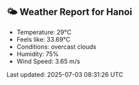 <!-- WEATHER-START -->
## 🌤 Weather Report for Hanoi

- Temperature: 29°C
- Feels like: 33.69°C
- Conditions: overcast clouds
- Humidity: 75%
- Wind Speed: 3.65 m/s

Last updated: 2025-07-03 08:31:26 UTC
<!-- WEATHER-END -->

